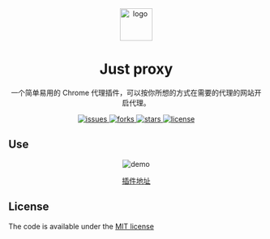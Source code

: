 <div align=center>
  <img src="https://raw.githubusercontent.com/0jinxing/just-proxy/master/public/emoticon.png" width="64" alt="logo" />
  <h1>Just proxy</h1>
  <p>一个简单易用的 Chrome 代理插件，可以按你所想的方式在需要的代理的网站开启代理。</p>

  <a href="https://github.com/0jinxing/just-proxy/issues">
    <img src="https://img.shields.io/github/issues/0jinxing/just-proxy.svg" alt="issues" />
  </a>
  <a href="https://github.com/0jinxing/just-proxy/network">
    <img src="https://img.shields.io/github/forks/0jinxing/just-proxy.svg" alt="forks" />
  </a>
  <a href="https://github.com/0jinxing/just-proxy/stargazers">
    <img src="https://img.shields.io/github/stars/0jinxing/just-proxy.svg" alt="stars" />
  </a>
  <a href="https://github.com/0jinxing/just-proxy">
    <img src="https://img.shields.io/github/license/0jinxing/just-proxy.svg" alt="license" />
  </a>
</div>

## Use

<div align=center>
  <img src="https://raw.githubusercontent.com/0jinxing/just-proxy/master/docs/demo.gif" alt="demo" />
  <p>
    <a href="https://chrome.google.com/webstore/detail/just-proxy/ooinoebmmhbmhkocojcoahbkefikddch" target="_blank">插件地址</a>
  </p>
</div>

## License

The code is available under the [MIT license](https://github.com/0jinxing/just-proxy/blob/master/LICENSE)
